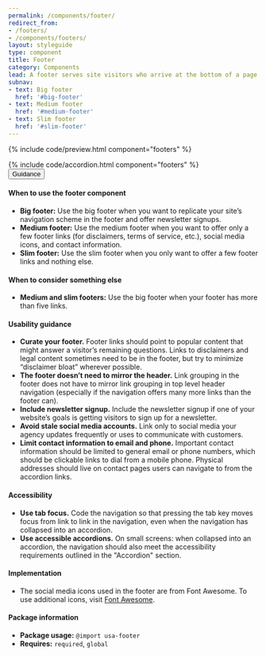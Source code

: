 ```yaml
---
permalink: /components/footer/
redirect_from:
- /footers/
- /components/footers/
layout: styleguide
type: component
title: Footer
category: Components
lead: A footer serves site visitors who arrive at the bottom of a page without finding what they want.
subnav:
- text: Big footer
  href: '#big-footer'
- text: Medium footer
  href: '#medium-footer'
- text: Slim footer
  href: '#slim-footer'
---
```


{% include code/preview.html component="footers" %}
<section class="site-component-section">
  {% include code/accordion.html component="footers" %}
  <div class="usa-accordion usa-accordion--bordered site-accordion-docs">
    <button class="usa-button-unstyled usa-accordion__button"
        aria-expanded="true" aria-controls="footer-docs">
      Guidance
    </button>
    <div id="footer-docs" aria-hidden="false" class="usa-accordion__content site-component-usage">
      <h4>When to use the footer component</h4>
      <ul class="usa-content-list">
        <li><strong>Big footer:</strong> Use the big footer when you want to replicate your site’s navigation scheme in the footer and offer newsletter signups.</li>
        <li><strong>Medium footer:</strong> Use the medium footer when you want to offer only a few footer links (for disclaimers, terms of service, etc.), social media icons, and contact information.</li>
        <li><strong>Slim footer:</strong> Use the slim footer when you only want to offer a few footer links and nothing else.</li>
      </ul>
      <h4>When to consider something else</h4>
      <ul class="usa-content-list">
        <li><strong>Medium and slim footers:</strong> Use the big footer when your footer has more than five links.</li>
      </ul>
      <h4>Usability guidance</h4>
      <ul class="usa-content-list">
        <li><strong>Curate your footer.</strong> Footer links should point to popular content that might answer a visitor’s remaining questions. Links to disclaimers and legal content sometimes need to be in the footer, but try to minimize “disclaimer bloat” wherever possible.</li>
        <li><strong>The footer doesn’t need to mirror the header.</strong> Link grouping in the footer does not have to mirror link grouping in top level header navigation (especially if the navigation offers many more links than the footer can).</li>
        <li><strong>Include newsletter signup.</strong> Include the newsletter signup if one of your website’s goals is getting visitors to sign up for a newsletter.</li>
        <li><strong>Avoid stale social media accounts.</strong> Link only to social media your agency updates frequently or uses to communicate with customers.</li>
        <li><strong>Limit contact information to email and phone.</strong> Important contact information should be limited to general email or phone numbers, which should be clickable links to dial from a mobile phone. Physical addresses should live on contact pages users can navigate to from the accordion links.</li>
      </ul>
      <h4 class="usa-heading">Accessibility</h4>
      <ul class="usa-content-list">
        <li><strong>Use tab focus.</strong> Code the navigation so that pressing the tab key moves focus from link to link in the navigation, even when the navigation has collapsed into an accordion.</li>
        <li><strong>Use accessible accordions.</strong> On small screens: when collapsed into an accordion, the navigation should also meet the accessibility requirements outlined in the "Accordion" section.</li>
      </ul>
      <h4 class="usa-heading">Implementation</h4>
      <ul class="usa-content-list">
        <li>The social media icons used in the footer are from Font Awesome. To use additional icons, visit <a href="https://fontawesome.com/">Font Awesome</a>.</li>
      </ul>
      <h4 class="usa-heading">Package information</h4>
      <ul class="usa-content-list">
        <li>
          <strong>Package usage:</strong> <code>@import usa-footer</code>
        </li>
        <li>
          <strong>Requires:</strong> <code>required</code>, <code>global</code>
        </li>
      </ul>
    </div>
  </div>
</section>
